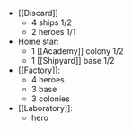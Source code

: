 - [[Discard]]
	- 4 ships 1/2
	- 2 heroes 1/1
- Home star:
	- 1 [[Academy]] colony 1/2
	- 1 [[Shipyard]] base 1/2
- [[Factory]]:
	- 4 heroes
	- 3 base
	- 3 colonies 
- [[Laboratory]]:
	- hero
